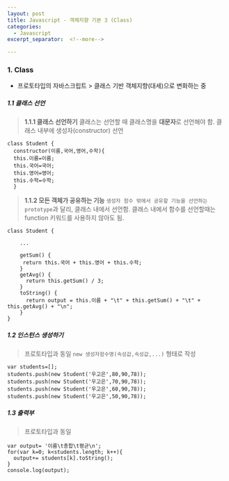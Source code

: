 ```yaml
---
layout: post
title: Javascript - 객체지향 기본 3 (Class)
categories:
  - Javascript
excerpt_separator:  <!--more-->

---
```


### 1. Class

- 프로토타입의 자바스크립트 > 클래스 기반 객체지향(대세)으로 변화하는 중

##### 1.1 클래스 선언

> **1.1.1 클래스 선언하기**
> 클래스는 선언할 때 클래스명을 **대문자**로 선언해야 함.
> 클래스 내부에 생성자(constructor) 선언

```
class Student {
  constructor(이름,국어,영어,수학){
  this.이름=이름;
  this.국어=국어;
  this.영어=영어;
  this.수학=수학;
  }
```

> **1.1.2 모든 객체가 공유하는 기능**
 > `생성자 함수 밖에서 공유할 기능을 선언하는 prototype`과 달리, 클래스 내에서 선언함.
> 클래스 내에서 함수를 선언할때는 function 키워드를 사용하지 않아도 됨.

```
class Student {

    ...

    getSum() {
     return this.국어 + this.영어 + this.수학;
    }
    getAvg() {
      return this.getSum() / 3;  
    }
    toString() {
      return output = this.이름 + "\t" + this.getSum() + "\t" + this.getAvg() + "\n";
    }
}
```

##### 1.2 인스턴스 생성하기

> 프로토타입과 동일
> `new 생성자함수명(속성값,속성값,...)` 형태로 작성

```
var students=[];
students.push(new Student('우고은',80,90,78));
students.push(new Student('우고은',70,90,78));
students.push(new Student('우고은',60,90,78));
students.push(new Student('우고은',50,90,78));
```

##### 1.3 출력부

> 프로토타입과 동일

```
var output= '이름\t총합\t평균\n';
for(var k=0; k<students.length; k++){
  output+= students[k].toString();
}
console.log(output);
```
